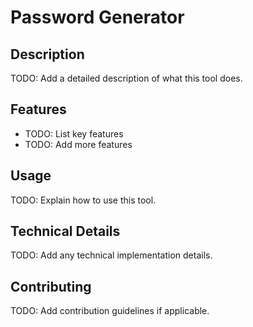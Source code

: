 # Password Generator

## Description

TODO: Add a detailed description of what this tool does.

## Features

- TODO: List key features
- TODO: Add more features

## Usage

TODO: Explain how to use this tool.

## Technical Details

TODO: Add any technical implementation details.

## Contributing

TODO: Add contribution guidelines if applicable.

